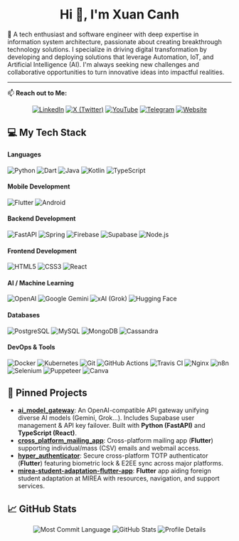 <h1 align="center">Hi 👋, I'm Xuan Canh</h1>

🚀 A tech enthusiast and software engineer with deep expertise in information system architecture, passionate about creating breakthrough technology solutions. I specialize in driving digital transformation by developing and deploying solutions that leverage Automation, IoT, and Artificial Intelligence (AI). I'm always seeking new challenges and collaborative opportunities to turn innovative ideas into impactful realities.

---

📫 **Reach out to Me:**

<p align="center">
  <a href="https://linkedin.com/in/xuancanhit" target="_blank"><img alt="LinkedIn" src="https://img.shields.io/badge/linkedin-%230077B5.svg?&style=for-the-badge&logo=linkedin&logoColor=white" /></a>
  <a href="https://twitter.com/xuancanhit99" target="_blank"><img alt="X (Twitter)" src="https://img.shields.io/badge/X-%23000000.svg?&style=for-the-badge&logo=x&logoColor=white" /></a>
  <a href="https://youtube.com/@shinz99" target="_blank"><img alt="YouTube" src="https://img.shields.io/badge/youtube-%23FF0000.svg?&style=for-the-badge&logo=youtube&logoColor=white" /></a>
  <a href="https://t.me/hennryvu" target="_blank"><img alt="Telegram" src="https://img.shields.io/badge/telegram-%232CA5E0.svg?&style=for-the-badge&logo=telegram&logoColor=white" /></a>
  <a href="https://hyperz.app" target="_blank"><img alt="Website" src="https://img.shields.io/badge/Website-FF4500.svg?&style=for-the-badge&logo=google-chrome&logoColor=white" /></a>
  </p>

## 💻 My Tech Stack

#### Languages
<p>
  <img src="https://img.shields.io/badge/Python-3776AB?style=flat-square&logo=python&logoColor=white" alt="Python"/>
  <img src="https://img.shields.io/badge/Dart-0175C2?style=flat-square&logo=dart&logoColor=white" alt="Dart"/>
  <img src="https://img.shields.io/badge/Java-ED8B00?style=flat-square&logo=openjdk&logoColor=white" alt="Java"/>
  <img src="https://img.shields.io/badge/Kotlin-7F52FF?style=flat-square&logo=kotlin&logoColor=white" alt="Kotlin"/>
  <img src="https://img.shields.io/badge/TypeScript-3178C6?style=flat-square&logo=typescript&logoColor=white" alt="TypeScript"/>
  </p>

#### Mobile Development
<p>
  <img src="https://img.shields.io/badge/Flutter-02569B?style=flat-square&logo=flutter&logoColor=white" alt="Flutter"/>
  <img src="http://img.shields.io/badge/Android-3DDC84?style=flat-square&logo=android&logoColor=ffffff" alt="Android"/>
  </p>

#### Backend Development
<p>
  <img src="https://img.shields.io/badge/FastAPI-009688?style=flat-square&logo=fastapi&logoColor=white" alt="FastAPI"/>
  <img src="https://img.shields.io/badge/Spring-6DB33F?style=flat-square&logo=spring&logoColor=white" alt="Spring"/>
  <img src="https://img.shields.io/badge/Firebase-FFCA28?style=flat-square&logo=firebase&logoColor=black" alt="Firebase"/>
  <img src="https://img.shields.io/badge/Supabase-3ECF8E?style=flat-square&logo=supabase&logoColor=white" alt="Supabase"/>
  <img src="https://img.shields.io/badge/Node.js-339933?style=flat-square&logo=nodedotjs&logoColor=white" alt="Node.js"/>
</p>

#### Frontend Development
<p>
  <img src="https://img.shields.io/badge/HTML5-E34F26?style=flat-square&logo=html5&logoColor=white" alt="HTML5"/>
  <img src="https://img.shields.io/badge/CSS3-1572B6?style=flat-square&logo=css3&logoColor=white" alt="CSS3"/>
  <img src="https://img.shields.io/badge/React-%2320232a.svg?style=flat-square&logo=react&logoColor=%2361DAFB" alt="React"/>
</p>

#### AI / Machine Learning
<p>
  <img src="https://img.shields.io/badge/OpenAI-412991?style=flat-square&logo=openai&logoColor=white" alt="OpenAI"/>
  <img src="https://img.shields.io/badge/Google%20Gemini-8E44AD?style=flat-square&logo=google-gemini&logoColor=white" alt="Google Gemini"/>
  <img src="https://img.shields.io/badge/xAI-000000?style=flat-square&logo=xai&logoColor=white" alt="xAI (Grok)"/>
  <img src="https://img.shields.io/badge/%F0%9F%A4%97%20Hugging%20Face-FFD21E?style=flat-square&logo=huggingface&logoColor=black" alt="Hugging Face"/>
</p>

#### Databases
<p>
  <img src="https://img.shields.io/badge/PostgreSQL-316192?style=flat-square&logo=postgresql&logoColor=white" alt="PostgreSQL"/>
  <img src="https://img.shields.io/badge/MySQL-4479A1?style=flat-square&logo=mysql&logoColor=white" alt="MySQL"/>
  <img src="https://img.shields.io/badge/MongoDB-4EA94B?style=flat-square&logo=mongodb&logoColor=white" alt="MongoDB"/>
  <img src="https://img.shields.io/badge/Cassandra-1287B1?style=flat-square&logo=apachecassandra&logoColor=white" alt="Cassandra"/>
</p>

#### DevOps & Tools
<p>
  <img src="https://img.shields.io/badge/Docker-2496ED?style=flat-square&logo=docker&logoColor=white" alt="Docker"/>
  <img src="https://img.shields.io/badge/Kubernetes-326CE5?style=flat-square&logo=kubernetes&logoColor=white" alt="Kubernetes"/>
  <img src="https://img.shields.io/badge/Git-F05032?style=flat-square&logo=git&logoColor=white" alt="Git"/>
  <img src="https://img.shields.io/badge/GitHub%20Actions-2088FF?style=flat-square&logo=github-actions&logoColor=white" alt="GitHub Actions"/>
  <img src="https://img.shields.io/badge/Travis%20CI-3AAA35?style=flat-square&logo=travisci&logoColor=white" alt="Travis CI"/>
  <img src="https://img.shields.io/badge/Nginx-009639?style=flat-square&logo=nginx&logoColor=white" alt="Nginx"/>
  <img src="https://img.shields.io/badge/n8n-FF4B4B?style=flat-square&logo=n8n&logoColor=white" alt="n8n"/>
  <img src="https://img.shields.io/badge/Selenium-43B02A?style=flat-square&logo=selenium&logoColor=white" alt="Selenium"/>
  <img src="https://img.shields.io/badge/Puppeteer-01D19D?style=flat-square&logo=puppeteer&logoColor=white" alt="Puppeteer"/>
  <img src="https://img.shields.io/badge/Canva-00C4CC?style=flat-square&logo=canva&logoColor=white" alt="Canva"/>
</p>

[//]: # (## 🏛️ Architectural Patterns)

[//]: # (I leverage various architectural patterns depending on the project's needs:)

[//]: # ()
[//]: # (- **Client-Server:** Designing interactions between clients and centralized servers.)

[//]: # (- **Monolithic:** Building single-unit applications for simpler systems or specific use cases.)

[//]: # (- **Microservices:** Developing complex systems as a suite of small, independent, scalable services.)

[//]: # (- **Layered Architecture:** Structuring applications into logical layers &#40;e.g., Presentation, Business Logic, Data Access&#41; for separation of concerns.)

[//]: # (- **Model-View-Controller &#40;MVC&#41;:** Organizing code for user interfaces, particularly in web/backend contexts.)

[//]: # (- **Clean Architecture:** Applying principles for separation of concerns, testability, and maintainability, notably within **Flutter** applications.)

## 📌 Pinned Projects

- **[ai_model_gateway](https://github.com/xuancanhit99/ai_model_gateway)**: An OpenAI-compatible API gateway unifying diverse AI models (Gemini, Grok...). Includes Supabase user management & API key failover. Built with **Python (FastAPI)** and **TypeScript (React)**.
- **[cross_platform_mailing_app](https://github.com/xuancanhit99/cross_platform_mailing_app)**: Cross-platform mailing app (**Flutter**) supporting individual/mass (CSV) emails and webmail access.
- **[hyper_authenticator](https://github.com/xuancanhit99/hyper_authenticator)**: Secure cross-platform TOTP authenticator (**Flutter**) featuring biometric lock & E2EE sync across major platforms.
- **[mirea-student-adaptation-flutter-app](https://github.com/xuancanhit99/mirea-student-adaptation-flutter-app)**: **Flutter** app aiding foreign student adaptation at MIREA with resources, navigation, and support services.

## 📈 GitHub Stats

<p align="center">
  <img src="http://github-profile-summary-cards.vercel.app/api/cards/most-commit-language?username=xuancanhit99&theme=github_dark" alt="Most Commit Language"/>
  <img src="http://github-profile-summary-cards.vercel.app/api/cards/stats?username=xuancanhit99&theme=github_dark" alt="GitHub Stats"/>
  <img src="https://github-profile-summary-cards.vercel.app/api/cards/profile-details?username=xuancanhit99&theme=github_dark" alt="Profile Details"/>
</p>
